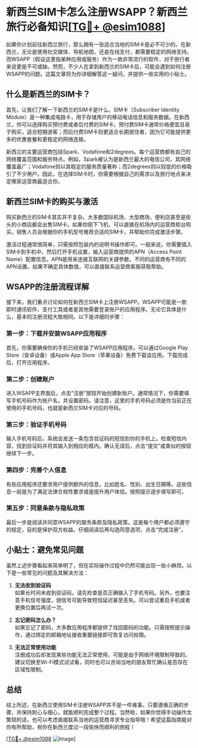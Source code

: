 # 新西兰SIM卡怎么注册WSAPP？新西兰旅行必备知识[[TG💪+ @esim1088](https://t.me/s/esim1088)]

如果你计划前往新西兰旅行，那么拥有一张适合当地的SIM卡是必不可少的。在新西兰，无论是使用社交媒体、导航地图，还是在线支付，都需要稳定的网络支持。而WSAPP（假设这里指某种应用或服务）作为一款非常流行的软件，对于旅行者来说更是不可或缺。然而，不少人在拿到新西兰的SIM卡后，可能会遇到如何注册WSAPP的问题。这篇文章将为你详细解答这一疑问，并提供一些实用的小贴士。

## 什么是新西兰的SIM卡？

首先，让我们了解一下新西兰的SIM卡是什么。SIM卡（Subscriber Identity Module）是一种集成电路卡，用于存储用户的移动电话信息和服务数据。在新西兰，你可以选择购买预付费或者后付费的SIM卡。预付费SIM卡通常价格便宜且易于购买，适合短期游客；而后付费SIM卡则更适合长期居住者，因为它可能提供更多的优惠套餐和更稳定的网络连接。

新西兰的主要运营商包括Spark、Vodafone和2degrees。每个运营商都有自己的网络覆盖范围和服务特点。例如，Spark被认为是新西兰最大的电信公司，其网络覆盖最广；Vodafone则以其稳定的服务质量著称；而2degrees则以较低的价格吸引了不少用户。因此，在选择SIM卡时，你需要根据自己的需求以及旅行地点来决定哪家运营商最适合你。

## 新西兰SIM卡的购买与激活

购买新西兰的SIM卡其实并不复杂。大多数国际机场、大型商场、便利店甚至是街头的小商店都会出售SIM卡。如果你刚下飞机，可以直接在机场内的运营商柜台购买。销售人员会根据你的手机型号推荐合适的SIM卡，并帮助你完成激活步骤。

激活过程通常很简单，只需按照包装内的说明书操作即可。一般来说，你需要插入SIM卡到手机中，然后打开手机设置，输入运营商提供的APN（Access Point Name）配置信息。APN是用来连接互联网的关键参数，不同的运营商有不同的APN设置。如果不确定具体数值，可以直接联系运营商客服获取帮助。

## WSAPP的注册流程详解

接下来，我们重点讨论如何在新西兰SIM卡上注册WSAPP。WSAPP可能是一款即时通讯软件、支付工具或者是其他需要登录账户的应用程序。无论它具体是什么，基本的注册流程大致相同。以下是详细的步骤：

### 第一步：下载并安装WSAPP应用程序

首先，你需要确保你的手机已经安装了WSAPP应用程序。可以通过Google Play Store（安卓设备）或Apple App Store（苹果设备）免费下载该应用。下载完成后，打开应用程序。

### 第二步：创建账户

进入WSAPP主界面后，点击“注册”按钮开始创建新账户。通常情况下，你需要填写手机号码作为账户名，并设置密码。请注意，这里的手机号码必须是你当前正在使用的手机号码，也就是新西兰SIM卡对应的号码。

### 第三步：验证手机号码

输入手机号码后，系统会发送一条包含验证码的短信到你的手机上。检查短信内容，找到验证码并将其输入到相应的框内。确认无误后，点击“提交”或类似的按钮继续下一步。

### 第四步：完善个人信息

有些应用程序还要求用户提供额外的信息，比如姓名、性别、出生日期等。这些信息一般是为了满足法律合规性要求或是提升用户体验。按照提示逐步填写即可。

### 第五步：同意条款与隐私政策

最后一步是阅读并同意WSAPP的服务条款及隐私政策。这是每个用户都必须遵守的规定，目的是保护双方权益。仔细阅读后再勾选同意选项，点击“完成注册”。

## 小贴士：避免常见问题

虽然上述步骤看起来简单明了，但在实际操作过程中仍然可能出现一些小麻烦。以下是一些常见的问题及其解决方法：

1. **无法收到验证码**  
   如果长时间未收到验证码，请先检查是否正确输入了手机号码。另外，也要注意手机信号强度，弱信号可能导致短信延迟甚至丢失。可以尝试重启手机或者更换位置后再试一次。

2. **忘记密码怎么办？**  
   如果忘记了密码，大多数应用程序都提供了找回密码的功能。只需按照提示操作，通过绑定的邮箱地址接收重置链接即可恢复访问权限。

3. **无法正常使用功能**  
   注册成功后却发现某些功能无法正常使用，可能是由于网络环境限制导致的。建议切换至Wi-Fi模式试试看，同时也可以咨询当地的朋友帮忙确认是否存在区域性限制。

## 总结

综上所述，在新西兰使用SIM卡注册WSAPP并不是一件难事。只要遵循正确的步骤，并保持耐心与细心，就能顺利完成整个过程。当然啦，如果你觉得手动操作太繁琐的话，也可以考虑直接联系当地的运营商寻求专业指导哦！希望这篇指南能对你有所帮助，祝你在新西兰度过一段愉快而顺利的旅程！

[[TG💪+ @esim1088](https://t.me/s/esim1088) ![Image](https://i.postimg.cc/4NQfJmqS/Snipaste-2025-05-13-00-14-12.png)]